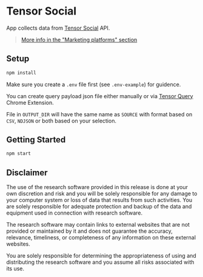 # Tensor Social

App collects data from [Tensor Social](https://tensorsocial.com/) API.

> [More info in the "Marketing platforms" section](https://tracking-influencers.com/docs/platform-and-accounts-selection#social-media-marketing-platforms)

## Setup

```sh
npm install
```

Make sure you create a `.env` file first (see `.env-example`) for guidence.

You can create query payload json file either manually or via [Tensor Query](https://chrome.google.com/webstore/detail/tensor-query/ogemkpkhfbojkddljplbhmnlkobeecgb) Chrome Extension.

File in `OUTPUT_DIR` will have the same name as `SOURCE` with format based on `CSV`, `NDJSON` or both based on your selection.

## Getting Started

```sh
npm start
```

## Disclaimer

The use of the research software provided in this release is done at your own discretion and risk and you will be solely responsible for any damage to your computer system or loss of data that results from such activities. You are solely responsible for adequate protection and backup of the data and equipment used in connection with research software.

The research software may contain links to external websites that are not provided or maintained by it and does not guarantee the accuracy, relevance, timeliness, or completeness of any information on these external websites.

You are solely responsible for determining the appropriateness of using and distributing the research software and you assume all risks associated with its use.
